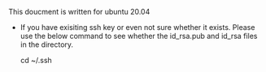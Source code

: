 This doucment is written for ubuntu 20.04 

- If you have exisiting ssh key or even not sure whether it exists. Please use the below command to see whether the id_rsa.pub and id_rsa files in the directory.

  cd ~/.ssh 
